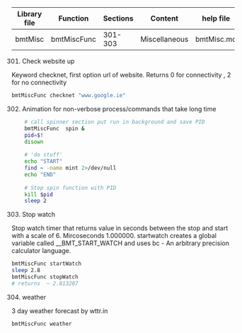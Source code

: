 | Library file | Function | Sections | Content | help file |
| ---- | ---- | ---- | ---- | ---- |
|  bmtMisc  | bmtMiscFunc  | 301-303  | Miscellaneous | bmtMisc.md |

301) Check website up

Keyword checknet, first option url of website. Returns 0 for connectivity , 2 for no connectivity 

```sh
bmtMiscFunc checknet "www.google.ie"
```

302) Animation for non-verbose process/commands that take long time

```sh
	# call spinner section put run in background and save PID
	bmtMiscFunc  spin &
	pid=$!
	disown
	
	# 'do stuff'
	echo "START"
	find ~ -name mint 2>/dev/null 
	echo "END"
	
	# Stop spin function with PID
	kill $pid 
	sleep 2
```

303) Stop watch

Stop watch timer that returns value in seconds between the stop and start
with a scale of 6. Mircoseconds  1.000000.
startwatch creates a global variable called __BMT_START_WATCH
and uses bc - An arbitrary precision calculator language.

```sh
bmtMiscFunc startWatch
sleep 2.8
bmtMiscFunc stopWatch
# returns  ~ 2.813207
```
304) weather

3 day weather forecast by wttr.in

```sh
bmtMiscFunc weather
```
